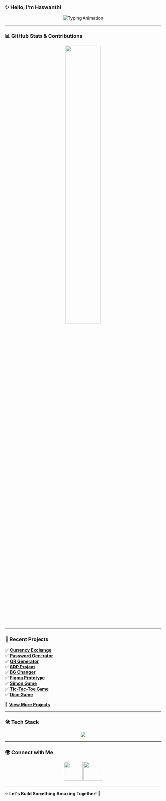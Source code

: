 ### ✨ Hello, I'm Haswanth!  

<p align="center">
  <img src="https://readme-typing-svg.herokuapp.com?font=Fira+Code&size=28&duration=2000&pause=1000&color=00FF00&center=true&vCenter=true&width=800&height=50&lines=Hello%2C+I'm+Haswanth!;Welcome+to+my+GitHub+Profile!;Passionate+Web+Developer;React+%7C+JavaScript+Enthusiast;Let's+Build+Something+Awesome!" alt="Typing Animation" />
</p>

---

### 📊 GitHub Stats & Contributions  

<p align="center">

  <img src="https://github-readme-stats.vercel.app/api?username=haswanth04&show_icons=true&theme=radical&count_private=true" width="48%" />
</p>

---

### 🚀 Recent Projects  

✅ **[Currency Exchange](https://currency-exchange-cyan.vercel.app/)**  
✅ **[Password Generator](https://password-genrator-git-main-haswanth04s-projects.vercel.app/)**  
✅ **[QR Generator](https://github.com/haswanth04/Qr-generator)**  
✅ **[SDP Project](https://github.com/haswanth04/SDP)**  
✅ **[BG Changer](https://bg-changer-haswanth04s-projects.vercel.app/)**  
✅ **[Figma Prototype](https://haswanth04.github.io/figma-prototype1)**  
✅ **[Simon Game](https://haswanth04.github.io/Simon-game)**  
✅ **[Tic-Tac-Toe Game](https://haswanth04.github.io/tictactoe-game)**  
✅ **[Dice Game](https://haswanth04.github.io/dice-game)**  

🎯 **[View More Projects](https://github.com/haswanth04?tab=repositories)**  

---

### 🛠 Tech Stack  

<p align="center">
  <img src="https://skillicons.dev/icons?i=react,js,html,css,tailwind,nodejs,git,github,figma" />
</p>

---

### 🌍 Connect with Me  

<p align="center">
  <a href="https://www.linkedin.com/in/haswanth-chinni-48bb62266/" target="_blank">
    <img src="https://skillicons.dev/icons?i=linkedin" width="60px" />
  </a>
  <a href="mailto:haswanth.chinni@gmail.com">
    <img src="https://skillicons.dev/icons?i=gmail" width="60px" />
  </a>
</p>

---

⭐ **Let's Build Something Amazing Together!** 🚀
